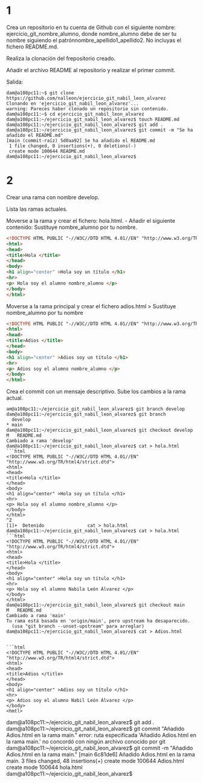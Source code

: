 # 1
Crea un repositorio en tu cuenta de Github con el siguiente nombre: ejercicio_git_nombre_alumno, donde nombre_alumno debe de ser tu nombre siguiendo el patrónnombre_apellido1_apellido2. No incluyas el fichero README.md.

Realiza la clonación del frepositorio creado.

Añadir el archivo README al repositorio y realizar el primer commit.

Salida:
```code 
dam@a108pc11:~$ git clone https://github.com/nalleon/ejercicio_git_nabil_leon_alvarez
Clonando en 'ejercicio_git_nabil_leon_alvarez'...
warning: Pareces haber clonado un repositorio sin contenido.
dam@a108pc11:~$ cd ejercicio_git_nabil_leon_alvarez
dam@a108pc11:~/ejercicio_git_nabil_leon_alvarez$ touch README.md
dam@a108pc11:~/ejercicio_git_nabil_leon_alvarez$ git add .
dam@a108pc11:~/ejercicio_git_nabil_leon_alvarez$ git commit -m "Se ha añadido el README.md"
[main (commit-raíz) 5d0aa92] Se ha añadido el README.md
 1 file changed, 0 insertions(+), 0 deletions(-)
 create mode 100644 README.md
dam@a108pc11:~/ejercicio_git_nabil_leon_alvarez$ 
```

# 2
Crear una rama con nombre develop.

Lista las ramas actuales.

Moverse a la rama y crear el fichero: hola.html. - Añadir el siguiente contenido: Sustituye nombre_alumno por tu nombre.

```html
<!DOCTYPE HTML PUBLIC "-//W3C//DTD HTML 4.01//EN" "http://www.w3.org/TR/html4/strict.dtd">
<html>
<head>
<title>Hola </title>
</head>
<body>
<h1 align="center" >Hola soy un título </h1>
<hr>
<p> Hola soy el alumno nombre_alumno </p>
</body>
</html>
```
Moverse a la rama principal y crear el fichero adios.html > Sustituye nombre_alumno por tu nombre

```html
<!DOCTYPE HTML PUBLIC "-//W3C//DTD HTML 4.01//EN" "http://www.w3.org/TR/html4/strict.dtd">
<html>
<head>
<title>Adios </title>
</head>
<body>
<h1 align="center" >Adios soy un título </h1>
<hr>
<p> Adios soy el alumno nombre_alumno </p>
</body>
</html>
```
Crea el commit con un mensaje descriptivo.
Sube los cambios a la rama actual.

```code
am@a108pc11:~/ejercicio_git_nabil_leon_alvarez$ git branch develop
dam@a108pc11:~/ejercicio_git_nabil_leon_alvarez$ git branch 
  develop
* main
dam@a108pc11:~/ejercicio_git_nabil_leon_alvarez$ git checkout develop
M	README.md
Cambiado a rama 'develop'
dam@a108pc11:~/ejercicio_git_nabil_leon_alvarez$ cat > hola.html
```html
<!DOCTYPE HTML PUBLIC "-//W3C//DTD HTML 4.01//EN" "http://www.w3.org/TR/html4/strict.dtd">
<html>
<head>
<title>Hola </title>
</head>
<body>
<h1 align="center" >Hola soy un título </h1>
<hr>
<p> Hola soy el alumno nombre_alumno </p>
</body>
</html>
^Z             
[1]+  Detenido                cat > hola.html
dam@a108pc11:~/ejercicio_git_nabil_leon_alvarez$ cat > hola.html
```html
<!DOCTYPE HTML PUBLIC "-//W3C//DTD HTML 4.01//EN" "http://www.w3.org/TR/html4/strict.dtd">
<html>
<head>
<title>Hola </title>
</head>
<body>
<h1 align="center" >Hola soy un título </h1>
<hr>
<p> Hola soy el alumno Nabila León Álvarez </p>
</body>
</html>
dam@a108pc11:~/ejercicio_git_nabil_leon_alvarez$ git checkout main
M	README.md
Cambiado a rama 'main'
Tu rama está basada en 'origin/main', pero upstream ha desaparecido.
  (usa "git branch --unset-upstream" para arreglar)
dam@a108pc11:~/ejercicio_git_nabil_leon_alvarez$ cat > Adios.html
     

```html
<!DOCTYPE HTML PUBLIC "-//W3C//DTD HTML 4.01//EN" "http://www.w3.org/TR/html4/strict.dtd">
<html>
<head>
<title>Adios </title>
</head>
<body>
<h1 align="center" >Adios soy un título </h1>
<hr>
<p> Adios soy el alumno Nabil León Álvarez </p>
</body>
<hmtl>
```
dam@a108pc11:~/ejercicio_git_nabil_leon_alvarez$ git add .
dam@a108pc11:~/ejercicio_git_nabil_leon_alvarez$ git commit "Añadido Adios.html en la rama main."
error: ruta especificada 'Añadido Adios.html en la rama main.' no concordó con ningún archivo conocido por git
dam@a108pc11:~/ejercicio_git_nabil_leon_alvarez$ git commit -m "Añadido Adios.html en la rama main."
[main 6c81de6] Añadido Adios.html en la rama main.
 3 files changed, 48 insertions(+)
 create mode 100644 Adios.html
 create mode 100644 hola.html
dam@a108pc11:~/ejercicio_git_nabil_leon_alvarez$ 
```

